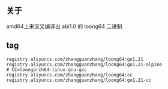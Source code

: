 ## 关于

amd64上来交叉编译出 abi1.0 的 loong64 二进制

## tag

```
registry.aliyuncs.com/zhangguanzhang/loong64:go1.21
registry.aliyuncs.com/zhangguanzhang/loong64:go1.21-alpine
# CC=loongarch64-linux-gnu-gcc
registry.aliyuncs.com/zhangguanzhang/loong64:cc
registry.aliyuncs.com/zhangguanzhang/loong64:go1.21-cc
```
